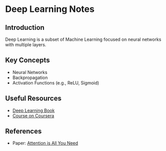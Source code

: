 # Deep Learning Notes

## Introduction
Deep Learning is a subset of Machine Learning focused on neural networks with multiple layers.

## Key Concepts
- Neural Networks
- Backpropagation
- Activation Functions (e.g., ReLU, Sigmoid)

## Useful Resources
- [Deep Learning Book](https://www.deeplearningbook.org)
- [Course on Coursera](https://www.coursera.org/learn/deep-learning)

## References
- Paper: [Attention is All You Need](https://arxiv.org/abs/1706.03762)